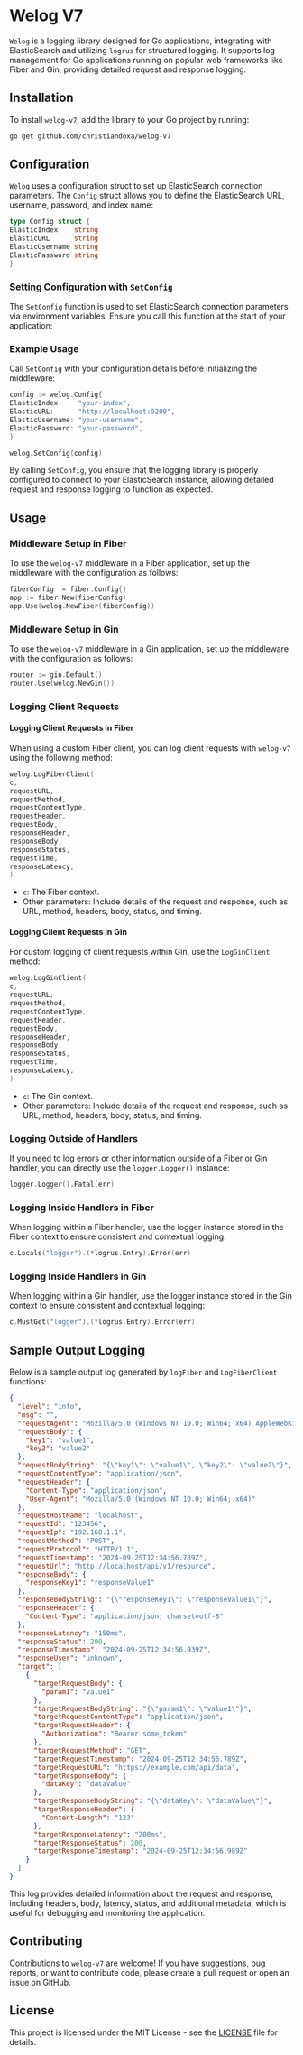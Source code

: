 # Welog V7

`Welog` is a logging library designed for Go applications, integrating with ElasticSearch and utilizing `logrus` for
structured logging. It supports log management for Go applications running on popular web frameworks like Fiber and Gin,
providing detailed request and response logging.

## Installation

To install `welog-v7`, add the library to your Go project by running:

```bash
go get github.com/christiandoxa/welog-v7
```

## Configuration

`Welog` uses a configuration struct to set up ElasticSearch connection parameters. The `Config` struct allows you to
define the ElasticSearch URL, username, password, and index name:

```go
type Config struct {
ElasticIndex    string
ElasticURL      string
ElasticUsername string
ElasticPassword string
}
```

### Setting Configuration with `SetConfig`

The `SetConfig` function is used to set ElasticSearch connection parameters via environment variables. Ensure you call
this function at the start of your application:

### Example Usage

Call `SetConfig` with your configuration details before initializing the middleware:

```go
config := welog.Config{
ElasticIndex:    "your-index",
ElasticURL:      "http://localhost:9200",
ElasticUsername: "your-username",
ElasticPassword: "your-password",
}

welog.SetConfig(config)
```

By calling `SetConfig`, you ensure that the logging library is properly configured to connect to your ElasticSearch
instance, allowing detailed request and response logging to function as expected.

## Usage

### Middleware Setup in Fiber

To use the `welog-v7` middleware in a Fiber application, set up the middleware with the configuration as follows:

```go
fiberConfig := fiber.Config{}
app := fiber.New(fiberConfig)
app.Use(welog.NewFiber(fiberConfig))
```

### Middleware Setup in Gin

To use the `welog-v7` middleware in a Gin application, set up the middleware with the configuration as follows:

```go
router := gin.Default()
router.Use(welog.NewGin())
```

### Logging Client Requests

#### Logging Client Requests in Fiber

When using a custom Fiber client, you can log client requests with `welog-v7` using the following method:

```go
welog.LogFiberClient(
c,
requestURL,
requestMethod,
requestContentType,
requestHeader,
requestBody,
responseHeader,
responseBody,
responseStatus,
requestTime,
responseLatency,
)
```

- `c`: The Fiber context.
- Other parameters: Include details of the request and response, such as URL, method, headers, body, status, and timing.

#### Logging Client Requests in Gin

For custom logging of client requests within Gin, use the `LogGinClient` method:

```go
welog.LogGinClient(
c,
requestURL,
requestMethod,
requestContentType,
requestHeader,
requestBody,
responseHeader,
responseBody,
responseStatus,
requestTime,
responseLatency,
)
```

- `c`: The Gin context.
- Other parameters: Include details of the request and response, such as URL, method, headers, body, status, and timing.

### Logging Outside of Handlers

If you need to log errors or other information outside of a Fiber or Gin handler, you can directly use the
`logger.Logger()` instance:

```go
logger.Logger().Fatal(err)
```

### Logging Inside Handlers in Fiber

When logging within a Fiber handler, use the logger instance stored in the Fiber context to ensure consistent and
contextual logging:

```go
c.Locals("logger").(*logrus.Entry).Error(err)
```

### Logging Inside Handlers in Gin

When logging within a Gin handler, use the logger instance stored in the Gin context to ensure consistent and contextual
logging:

```go
c.MustGet("logger").(*logrus.Entry).Error(err)
```

## Sample Output Logging

Below is a sample output log generated by `logFiber` and `LogFiberClient` functions:

```json
{
  "level": "info",
  "msg": "",
  "requestAgent": "Mozilla/5.0 (Windows NT 10.0; Win64; x64) AppleWebKit/537.36 (KHTML, like Gecko) Chrome/91.0.4472.124 Safari/537.36",
  "requestBody": {
    "key1": "value1",
    "key2": "value2"
  },
  "requestBodyString": "{\"key1\": \"value1\", \"key2\": \"value2\"}",
  "requestContentType": "application/json",
  "requestHeader": {
    "Content-Type": "application/json",
    "User-Agent": "Mozilla/5.0 (Windows NT 10.0; Win64; x64)"
  },
  "requestHostName": "localhost",
  "requestId": "123456",
  "requestIp": "192.168.1.1",
  "requestMethod": "POST",
  "requestProtocol": "HTTP/1.1",
  "requestTimestamp": "2024-09-25T12:34:56.789Z",
  "requestUrl": "http://localhost/api/v1/resource",
  "responseBody": {
    "responseKey1": "responseValue1"
  },
  "responseBodyString": "{\"responseKey1\": \"responseValue1\"}",
  "responseHeader": {
    "Content-Type": "application/json; charset=utf-8"
  },
  "responseLatency": "150ms",
  "responseStatus": 200,
  "responseTimestamp": "2024-09-25T12:34:56.939Z",
  "responseUser": "unknown",
  "target": [
    {
      "targetRequestBody": {
        "param1": "value1"
      },
      "targetRequestBodyString": "{\"param1\": \"value1\"}",
      "targetRequestContentType": "application/json",
      "targetRequestHeader": {
        "Authorization": "Bearer some_token"
      },
      "targetRequestMethod": "GET",
      "targetRequestTimestamp": "2024-09-25T12:34:56.789Z",
      "targetRequestURL": "https://example.com/api/data",
      "targetResponseBody": {
        "dataKey": "dataValue"
      },
      "targetResponseBodyString": "{\"dataKey\": \"dataValue\"}",
      "targetResponseHeader": {
        "Content-Length": "123"
      },
      "targetResponseLatency": "200ms",
      "targetResponseStatus": 200,
      "targetResponseTimestamp": "2024-09-25T12:34:56.989Z"
    }
  ]
}
```

This log provides detailed information about the request and response, including headers, body, latency, status, and
additional metadata, which is useful for debugging and monitoring the application.

## Contributing

Contributions to `welog-v7` are welcome! If you have suggestions, bug reports, or want to contribute code, please create
a pull request or open an issue on GitHub.

## License

This project is licensed under the MIT License - see the [LICENSE](LICENSE) file for details.

